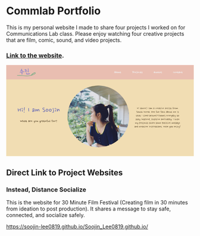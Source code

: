 # Commlab Portfolio
This is my personal website I made to share four projects I worked on for Communications Lab class. Please enjoy watching four creative projects that are film, comic, sound, and video projects. 

### [Link to the website](https://soojin-lee0819.github.io/portfolio/).

![alt-text](Images/commlabwebsitemainpg.png)



## Direct Link to Project Websites

### Instead, Distance Socialize
This is the website for 30 Minute Film Festival (Creating film in 30 minutes from ideation to post production). It shares a message to stay safe, connected, and socialize safely.

https://soojin-lee0819.github.io/Soojin_Lee0819.github.io/

### 
